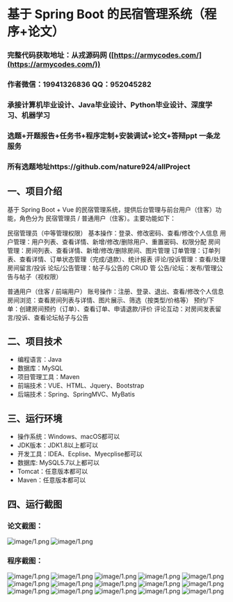 基于 Spring Boot 的民宿管理系统（程序+论文）
=

### 完整代码获取地址：从戎源码网 ([https://armycodes.com/](https://armycodes.com/))
### 作者微信：19941326836  QQ：952045282 
### 承接计算机毕业设计、Java毕业设计、Python毕业设计、深度学习、机器学习
### 选题+开题报告+任务书+程序定制+安装调试+论文+答辩ppt 一条龙服务
### 所有选题地址https://github.com/nature924/allProject

一、项目介绍
---

基于 Spring Boot + Vue 的民宿管理系统，提供后台管理与前台用户（住客）功能，角色分为 民宿管理员 / 普通用户（住客）。主要功能如下：

民宿管理员（中等管理权限）
基本操作：登录、修改密码、查看/修改个人信息
用户管理：用户列表、查看详情、新增/修改/删除用户、重置密码、权限分配
房间管理：房间列表、查看详情、新增/修改/删除房间、图片管理
订单管理：订单列表、查看详情、订单状态管理（完成/退款）、统计报表
评论/投诉管理：查看/处理房间留言/投诉
论坛/公告管理：帖子与公告的 CRUD 管
公告/论坛：发布/管理公告与帖子（视权限）

普通用户（住客 / 前端用户）
账号操作：注册、登录、退出、查看/修改个人信息
房间浏览：查看房间列表与详情、图片展示、筛选（按类型/价格等）
预约/下单：创建房间预约（订单）、查看订单、申请退款/评价
评论互动：对房间发表留言/投诉、查看论坛帖子与公告


二、项目技术
---
- 编程语言：Java
- 数据库：MySQL
- 项目管理工具：Maven
- 前端技术：VUE、HTML、Jquery、Bootstrap
- 后端技术：Spring、SpringMVC、MyBatis

三、运行环境
---
- 操作系统：Windows、macOS都可以
- JDK版本：JDK1.8以上都可以
- 开发工具：IDEA、Ecplise、Myecplise都可以
- 数据库: MySQL5.7以上都可以
- Tomcat：任意版本都可以
- Maven：任意版本都可以

四、运行截图
---
### 论文截图：
![image/1.png](limage/1.png)
![image/1.png](limage/2.png)

### 程序截图：
![image/1.png](image/1.png)
![image/1.png](image/2.png)
![image/1.png](image/3.png)
![image/1.png](image/4.png)
![image/1.png](image/5.png)
![image/1.png](image/6.png)
![image/1.png](image/7.png)
![image/1.png](image/8.png)
![image/1.png](image/9.png)
![image/1.png](image/10.png)
![image/1.png](image/11.png)
![image/1.png](image/12.png)
![image/1.png](image/13.png)
![image/1.png](image/14.png)
![image/1.png](image/15.png)



